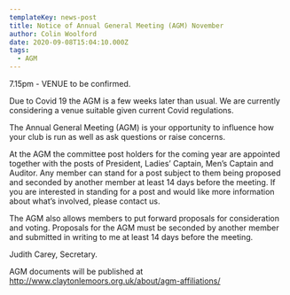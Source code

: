 ```yaml
---
templateKey: news-post
title: Notice of Annual General Meeting (AGM) November
author: Colin Woolford
date: 2020-09-08T15:04:10.000Z
tags:
  - AGM
---
```


7.15pm - VENUE to be confirmed.

Due to Covid 19 the AGM is a few weeks later than usual. We are currently considering a venue suitable given current Covid regulations.

The Annual General Meeting (AGM) is your opportunity to influence how your club is run as well as ask questions or raise concerns.

At the AGM the committee post holders for the coming year are appointed together with the posts of President, Ladies’ Captain, Men’s Captain and Auditor. Any member can stand for a post subject to them being proposed and seconded by another member at least 14 days before the meeting. If you are interested in standing for a post and would like more information about what’s involved, please contact us.

The AGM also allows members to put forward proposals for consideration and voting. Proposals for the AGM must be seconded by another member and submitted in writing to me at least 14 days before the meeting.

Judith Carey, Secretary.

AGM documents will be published at <http://www.claytonlemoors.org.uk/about/agm-affiliations/>
